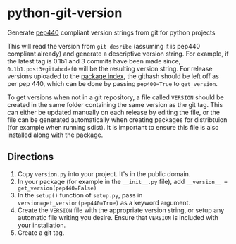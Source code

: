 python-git-version
==================

Generate [pep440](http://legacy.python.org/dev/peps/pep-0440/) compliant
version strings from git for python projects

This will read the version from ```git desribe``` (assuming it is pep440
compliant already) and generate a descriptive version string. For example, if
the latest tag is 0.1b1 and 3 commits have been made since,
```0.1b1.post3+gitabcdef0``` will be the resulting version string. For release
versions uploaded to the [package index](https://pypi.python.org/pypi), the
githash should be left off as per pep 440, which can be done by passing
```pep400=True``` to ```get_version```.

To get versions when not in a git repository, a file called ```VERSION```
should be created in the same folder containing the same version as the git
tag. This can either be updated manually on each release by editing the file,
or the file can be generated automatically when creating packages for
distribtuion (for example when running sdist). It is important to ensure this
file is also installed along with the package.

Directions
----------

1. Copy ```version.py``` into your project. It's in the public domain.
2. In your package (for example in the ```__init__.py``` file), add
   ```__version__ = get_version(pep440=False)```
3. In the ```setup()``` function of ```setup.py```, pass in
   ```version=get_version(pep440=True)``` as a keyword argument.
4. Create the ```VERSION``` file with the appropriate version string, or setup
   any automatic file writing you desire. Ensure that ```VERSION``` is
   included with your installation.
5. Create a git tag.
